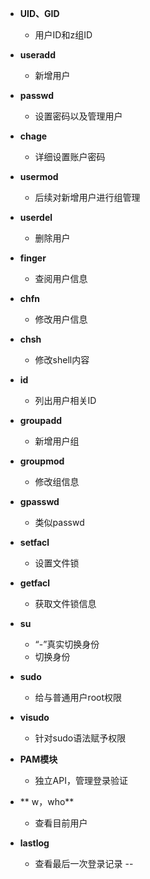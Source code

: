 - **UID、GID**
	- 用户ID和z组ID
- **useradd**
	- 新增用户
- **passwd**
	- 设置密码以及管理用户
- **chage**
	- 详细设置账户密码
- **usermod**
	- 后续对新增用户进行组管理
- **userdel**
	- 删除用户
- **finger**
	- 查阅用户信息
- **chfn**
	- 修改用户信息
- **chsh**
	- 修改shell内容
- **id**
	- 列出用户相关ID
- **groupadd**
	- 新增用户组
- **groupmod**
	- 修改组信息
- **gpasswd**
	- 类似passwd
- **setfacl**
	- 设置文件锁
- **getfacl**
	- 获取文件锁信息

- **su**
	- “-”真实切换身份
	- 切换身份
- **sudo**
	- 给与普通用户root权限
- **visudo**
	- 针对sudo语法赋予权限

- **PAM模块**
	- 独立API，管理登录验证
- ** w，who**
	- 查看目前用户
- **lastlog**
	- 查看最后一次登录记录
 --
<!--stackedit_data:
eyJoaXN0b3J5IjpbNzM0ODEzMTczLDI4OTM5MzQ5LC0zNzM1Nz
EyNDksLTEzNjQyMjEyNzAsLTE0NDYxNzY3NTEsLTIwMDM3MTU3
MzcsLTM5NjIyNzM4NCwtNTEzODQzNDgxLDE2MTYzNDgyMjQsMT
k1NzU5MDM3XX0=
-->